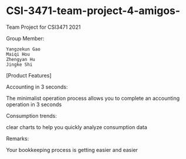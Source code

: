 # CSI-3471-team-project-4-amigos-
Team Project for CSI3471 2021

Group Member:

    Yangzekun Gao
    Maiqi Hou
    Zhengyan Hu
    Jingke Shi


[Product Features]

Accounting in 3 seconds: 

The minimalist operation process allows you to complete an accounting operation in 3 seconds

Consumption trends: 

clear charts to help you quickly analyze consumption data

Remarks: 

Your bookkeeping process is getting easier and easier

